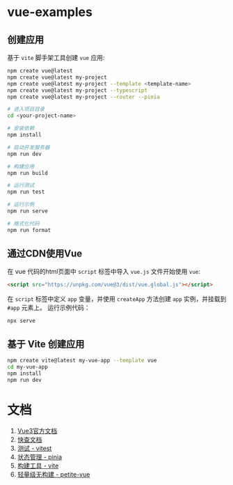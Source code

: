 # vue-examples


## 创建应用

基于 `vite` 脚手架工具创建 `vue` 应用:

```bash
npm create vue@latest
npm create vue@latest my-project
npm create vue@latest my-project --template <template-name>
npm create vue@latest my-project --typescript
npm create vue@latest my-project --router --pinia 

# 进入项目目录
cd <your-project-name>

# 安装依赖
npm install

# 启动开发服务器
npm run dev

# 构建应用
npm run build

# 运行测试
npm run test

# 运行示例
npm run serve

# 格式化代码
npm run format
```

## 通过CDN使用Vue
在 vue 代码的html页面中 `script` 标签中导入 `vue.js` 文件开始使用 `vue`:
```html
<script src="https://unpkg.com/vue@3/dist/vue.global.js"></script>
```
在 `script` 标签中定义 `app` 变量，并使用 `createApp` 方法创建 `app` 实例，并挂载到 `#app` 元素上。
运行示例代码：
```shell
npx serve
```

## 基于 Vite 创建应用
```bash
npm create vite@latest my-vue-app --template vue
cd my-vue-app
npm install
npm run dev
```


# 文档
1. [Vue3官方文档](https://v3.cn.vuejs.org/guide/introduction.html)
2. [快查文档](https://wangchujiang.com/reference/docs/vue.html)
3. [测试 - vitest](https://vitest.dev/guide/)
4. [状态管理 - pinia](https://pinia.vuejs.org/zh/core-concepts/)
5. [构建工具 - vite](https://cn.vitejs.dev/guide/)
6. [轻量级无构建 - petite-vue](https://github.com/vuejs/petite-vue)